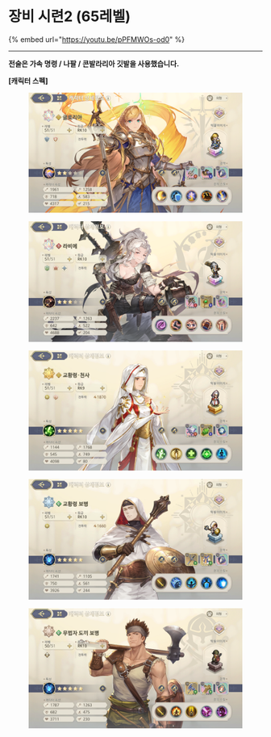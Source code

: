 # 장비 시련2 (65레벨)

{% embed url="https://youtu.be/pPFMWOs-od0" %}

***

**전술은 가속 명령 / 나팔 / 콘발라리아 깃발을 사용했습니다.**

**\[캐릭터 스펙]**

<figure><img src="../../../.gitbook/assets/image (42).png" alt=""><figcaption></figcaption></figure>

<figure><img src="../../../.gitbook/assets/image (45).png" alt=""><figcaption></figcaption></figure>

<figure><img src="../../../.gitbook/assets/image (46).png" alt=""><figcaption></figcaption></figure>

<figure><img src="../../../.gitbook/assets/image (47).png" alt=""><figcaption></figcaption></figure>

<figure><img src="../../../.gitbook/assets/image (48).png" alt=""><figcaption></figcaption></figure>

